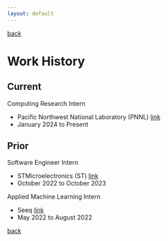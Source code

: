 ```yaml
---
layout: default
---
```


[back](./)

# Work History

## Current

Computing Research Intern 
- Pacific Northwest National Laboratory (PNNL) [link](https://www.pnnl.gov/)
- January 2024 to Present

## Prior

Software Engineer Intern
- STMicroelectronics (ST) [link](https://www.st.com/)
- October 2022 to October 2023

Applied Machine Learning Intern
- Seeq  [link](https://www.seeq.com/)
- May 2022 to August 2022

[back](./)

